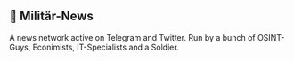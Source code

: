 ## 🔰 Militär-News

A news network active on Telegram and Twitter. Run by a bunch of OSINT-Guys, Econimists, IT-Specialists and a Soldier.
